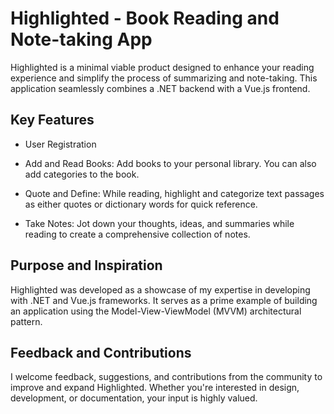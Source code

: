 # Highlighted - Book Reading and Note-taking App

Highlighted is a minimal viable product designed to enhance your reading experience and simplify the process of summarizing and note-taking. This application seamlessly combines a .NET backend with a Vue.js frontend.

## Key Features

- User Registration

- Add and Read Books: Add books to your personal library. You can also add categories to the book.

- Quote and Define: While reading, highlight and categorize text passages as either quotes or dictionary words for quick reference.

- Take Notes: Jot down your thoughts, ideas, and summaries while reading to create a comprehensive collection of notes.

## Purpose and Inspiration

Highlighted was developed as a showcase of my expertise in developing with .NET and Vue.js frameworks. It serves as a prime example of building an application using the Model-View-ViewModel (MVVM) architectural pattern.

## Feedback and Contributions

I welcome feedback, suggestions, and contributions from the community to improve and expand Highlighted. Whether you're interested in design, development, or documentation, your input is highly valued.

